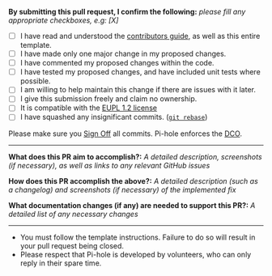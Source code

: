 **By submitting this pull request, I confirm the following:** 
*please fill any appropriate checkboxes, e.g: [X]*

- [ ] I have read and understood the [contributors guide](https://github.com/pi-hole/pi-hole/blob/master/CONTRIBUTING.md), as well as this entire template.
- [ ] I have made only one major change in my proposed changes.
- [ ] I have commented my proposed changes within the code.
- [ ] I have tested my proposed changes, and have included unit tests where possible.
- [ ] I am willing to help maintain this change if there are issues with it later.
- [ ] I give this submission freely and claim no ownership.
- [ ] It is compatible with the [EUPL 1.2 license](https://opensource.org/licenses/EUPL-1.1)
- [ ] I have squashed any insignificant commits. ([`git rebase`](http://gitready.com/advanced/2009/02/10/squashing-commits-with-rebase.html))

Please make sure you [Sign Off](https://github.com/pi-hole/pi-hole/wiki/How-to-signoff-your-commits.) all commits. Pi-hole enforces the [DCO](https://github.com/pi-hole/pi-hole/wiki/Contributing-to-the-project).

---
**What does this PR aim to accomplish?:**
*A detailed description, screenshots (if necessary), as well as links to any relevant GitHub issues*


**How does this PR accomplish the above?:**
*A detailed description (such as a changelog) and screenshots (if necessary) of the implemented fix*


**What documentation changes (if any) are needed to support this PR?:**
*A detailed list of any necessary changes*


---
* You must follow the template instructions. Failure to do so will result in your pull request being closed.
* Please respect that Pi-hole is developed by volunteers, who can only reply in their spare time.
